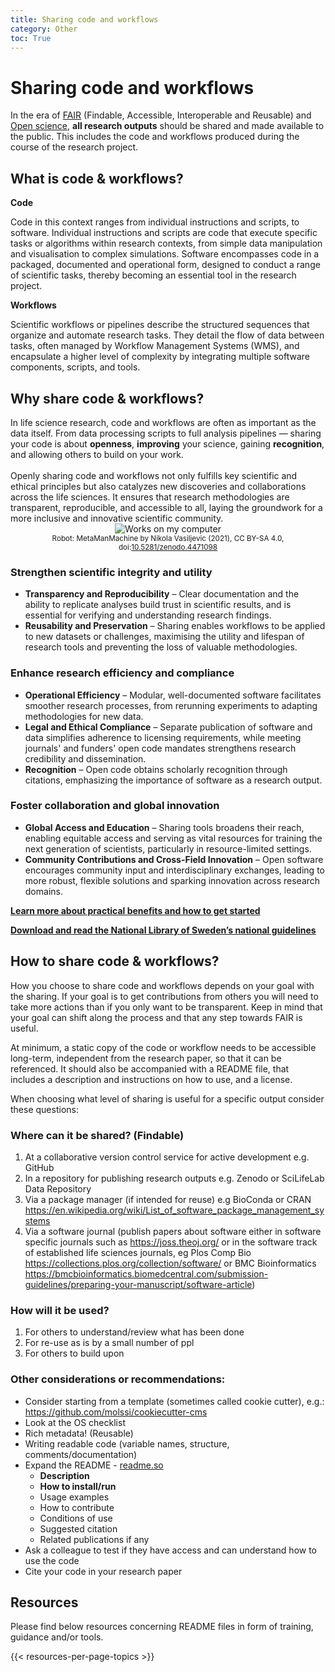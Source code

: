 ```yaml
---
title: Sharing code and workflows
category: Other
toc: True
---
```


# Sharing code and workflows 
In the era of [FAIR](https://data-guidelines.scilifelab.se/topics/fair-principles) (Findable, Accessible, Interoperable and Reusable) and [Open science](https://www.vr.se/english/mandates/open-science/open-access-to-research-data.html), **all research outputs** should be shared and made available to the public. This includes the code and workflows produced during the course of the research project.

## What is code & workflows?
**Code**

Code in this context ranges from individual instructions and scripts, to software. Individual instructions and scripts are code that execute specific tasks or algorithms within research contexts, from simple data manipulation and visualisation to complex simulations. 
Software encompasses code in a packaged, documented and operational form, designed to conduct a range of scientific tasks, thereby becoming an essential tool in the research project.

**Workflows** 

Scientific workflows or pipelines describe the structured sequences that organize and automate research tasks. They detail the flow of data between tasks, often managed by Workflow Management Systems (WMS), and encapsulate a higher level of complexity by integrating multiple software components, scripts, and tools. 

## Why share code & workflows?
<div class="row">
  <div class="col-7">
    In life science research, code and workflows are often as important as the data itself. From data processing scripts to full analysis pipelines — sharing your code is about <b>openness</b>, <b>improving</b> your science, gaining <b>recognition</b>, and allowing others to build on your work.
    <br><br>
    Openly sharing code and workflows not only fulfills key scientific and ethical principles but also catalyzes new discoveries and collaborations across the life sciences. It ensures that research methodologies are transparent, reproducible, and accessible to all, laying the groundwork for a more inclusive and innovative scientific community.
  </div>
  <div class="col-5" style="text-align: center;">
    <img src="/img/illustrations/works-on-my-computer.JPG" alt="Works on my computer" class="img-fluid">
    <br><small>Robot: MetaManMachine by Nikola Vasiljevic (2021), CC BY-SA 4.0, doi:<a href="https://doi.org/10.5281/zenodo.4471098" target="_blank">10.5281/zenodo.4471098</a></small>
  </div>
</div>

### Strengthen scientific integrity and utility

* **Transparency and Reproducibility** – Clear documentation and the ability to replicate analyses build trust in scientific results, and is essential for verifying and understanding research findings.
* **Reusability and Preservation** – Sharing enables workflows to be applied to new datasets or challenges, maximising the utility and lifespan of research tools and preventing the loss of valuable methodologies.

### Enhance research efficiency and compliance

* **Operational Efficiency** – Modular, well-documented software facilitates smoother research processes, from rerunning experiments to adapting methodologies for new data. 
* **Legal and Ethical Compliance** – Separate publication of software and data simplifies adherence to licensing requirements, while meeting journals' and funders' open code mandates strengthens research credibility and dissemination.
* **Recognition** – Open code obtains scholarly recognition through citations, emphasizing the importance of software as a research output.

### Foster collaboration and global innovation
* **Global Access and Education** – Sharing tools broadens their reach, enabling equitable access and serving as vital resources for training the next generation of scientists, particularly in resource-limited settings.
* **Community Contributions and Cross-Field Innovation** – Open software encourages community input and interdisciplinary exchanges, leading to more robust, flexible solutions and sparking innovation across research domains.

<a class="link-teal" href="https://www.software.ac.uk/blog/why-should-you-care-about-reproducible-code-and-how-get-started" target="_blank"> <b>Learn more about practical benefits and how to get started <i class="bi bi-box-arrow-up-right"></i></b></a>

<a class="link-teal" href="https://urn.kb.se/resolve?urn=urn:nbn:se:kb:publ-738" target="_blank"><b>Download and read the National Library of Sweden’s national guidelines <i class="bi bi-box-arrow-up-right"></i></b></a>

## How to share code & workflows?
How you choose to share code and workflows depends on your goal with the sharing. If your goal is to get contributions from others you will need to take more actions than if you only want to be transparent. Keep in mind that your goal can shift along the process and that any step towards FAIR is useful.

At minimum, a static copy of the code or workflow needs to be accessible long-term, independent from the research paper, so that it can be referenced. It should also be accompanied with a README file, that includes a description and instructions on how to use, and a license. 

When choosing what level of sharing is useful for a specific output consider these questions:

### Where can it be shared? (Findable)
1. At a collaborative version control service for active development e.g. GitHub
1. In a repository for publishing research outputs e.g. Zenodo or SciLifeLab Data Repository
1. Via a package manager (if intended for reuse) e.g BioConda or CRAN https://en.wikipedia.org/wiki/List_of_software_package_management_systems 
1. Via a software journal (publish papers about software either in software specific journals such as https://joss.theoj.org/ or in the software track of established life sciences journals, eg Plos Comp Bio https://collections.plos.org/collection/software/ or BMC Bioinformatics https://bmcbioinformatics.biomedcentral.com/submission-guidelines/preparing-your-manuscript/software-article)

### How will it be used?
1. For others to understand/review what has been done
1. For re-use as is by a small number of ppl
1. For others to build upon 


### Other considerations or recommendations:
* Consider starting from a template (sometimes called cookie cutter), e.g.: https://github.com/molssi/cookiecutter-cms
* Look at the OS checklist
* Rich metadata! (Reusable)
* Writing readable code (variable names, structure, comments/documentation)
* Expand the README - [readme.so](https://readme.so/)
    * **Description** 
    * **How to install/run**
    * Usage examples
    * How to contribute
    * Conditions of use
    * Suggested citation
    * Related publications if any
* Ask a colleague to test if they have access and can understand how to use the code
* Cite your code in your research paper

## Resources
Please find below resources concerning README files in form of training, guidance and/or tools.

{{< resources-per-page-topics >}}
